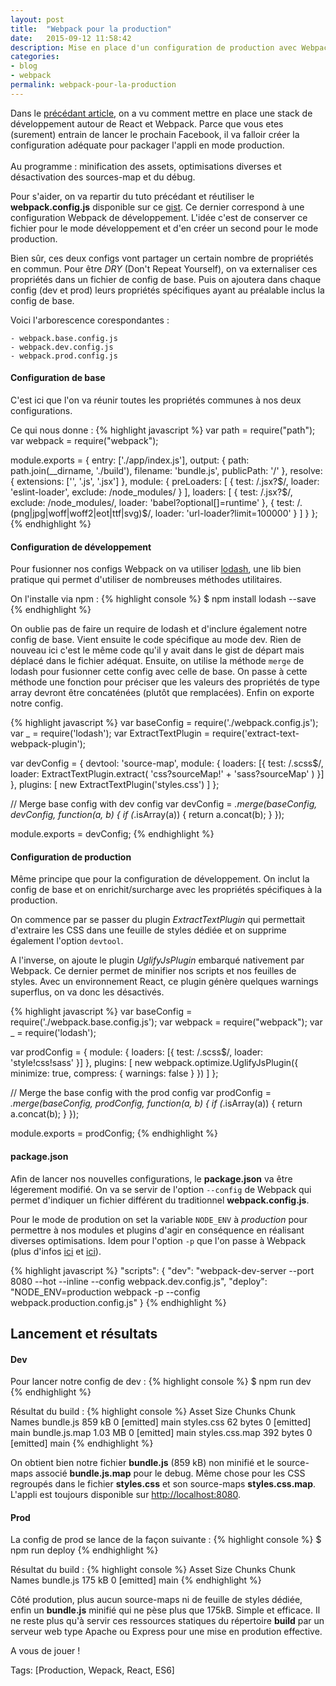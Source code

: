 ```yaml
---
layout: post
title:  "Webpack pour la production"
date:   2015-09-12 11:58:42
description: Mise en place d'un configuration de production avec Webpack
categories:
- blog
- webpack
permalink: webpack-pour-la-production
---
```

Dans le [précédant article][precedant-article], on a vu comment mettre en place une stack de développement autour de React et Webpack. Parce que vous etes (surement) entrain de lancer le prochain Facebook, il va falloir créer la configuration adéquate pour packager l'appli en mode production. <br><br>Au programme : minification des assets, optimisations diverses et désactivation des sources-map et du débug.

Pour s'aider, on va repartir du tuto précédant et réutiliser le **webpack.config.js** disponible sur ce [gist][gist]. Ce dernier correspond à une configuration Webpack de développement. L'idée c'est de conserver ce fichier pour le mode développement et d'en créer un second pour le mode production.

Bien sûr, ces deux configs vont partager un certain nombre de propriétés en commun. Pour être *DRY* (Don't Repeat Yourself), on va externaliser ces propriétés dans un fichier de config de base. Puis on ajoutera dans chaque config (dev et prod) leurs propriétés spécifiques ayant au préalable inclus la config de base.

Voici l'arborescence corespondantes :

    - webpack.base.config.js
    - webpack.dev.config.js
    - webpack.prod.config.js

#### Configuration de base
C'est ici que l'on va réunir toutes les propriétés communes à nos deux configurations.

Ce qui nous donne :
{% highlight javascript %}
var path = require("path");
var webpack = require("webpack");

module.exports = {
    entry: ['./app/index.js'],
    output: {
        path: path.join(__dirname, './build'),
        filename: 'bundle.js',
        publicPath: '/'
    },
    resolve: {
        extensions: ['', '.js', '.jsx']
    },
    module: {
        preLoaders: [
            {
                test: /\.jsx?$/,
                loader: 'eslint-loader',
                exclude: /node_modules/
            }
        ],
        loaders: [
            {
                test: /\.jsx?$/,
                exclude: /node_modules/,
                loader: 'babel?optional[]=runtime'
            },
            {
                test: /\.(png|jpg|woff|woff2|eot|ttf|svg)$/,
                loader: 'url-loader?limit=100000'
            }
        ]
    }
};
{% endhighlight %}

#### Configuration de développement
Pour fusionner nos configs Webpack on va utiliser [lodash][lodash], une lib bien pratique qui permet d'utiliser de nombreuses méthodes utilitaires.

On l'installe via npm :
{% highlight console %}
$ npm install lodash --save
{% endhighlight %}

On oublie pas de faire un require de lodash et d'inclure également notre config de base. Vient ensuite le code spécifique au mode dev. Rien de nouveau ici c'est le même code qu'il y avait dans le gist de départ mais déplacé dans le fichier adéquat. Ensuite, on utilise la méthode `merge` de lodash pour fusionner cette config avec celle de base. On passe à cette méthode une fonction pour préciser que les valeurs des propriétés de type array devront être concaténées (plutôt que remplacées). Enfin on exporte notre config.

{% highlight javascript %}
var baseConfig = require('./webpack.config.js');
var _ = require('lodash');
var ExtractTextPlugin = require('extract-text-webpack-plugin');

var devConfig = {
    devtool: 'source-map',
    module: {
        loaders: [{
            test: /\.scss$/,
            loader: ExtractTextPlugin.extract(
                'css?sourceMap!' +
                'sass?sourceMap'
            )
        }]
    },
    plugins: [
        new ExtractTextPlugin('styles.css')
    ]
};

// Merge base config with dev config
var devConfig = _.merge(baseConfig, devConfig, function(a, b) {
    if (_.isArray(a)) {
        return a.concat(b);
    }
});

module.exports = devConfig;
{% endhighlight %}

#### Configuration de production
Même principe que pour la configuration de développement. On inclut la config de base et on enrichit/surcharge avec les propriétés spécifiques à la production.

On commence par se passer du plugin *ExtractTextPlugin* qui permettait d'extraire les CSS dans une feuille de styles dédiée et on supprime également l'option `devtool`.

A l'inverse, on ajoute le plugin *UglifyJsPlugin* embarqué nativement par Webpack. Ce dernier permet de minifier nos scripts et nos feuilles de styles. Avec un environnement React, ce plugin génère quelques warnings superflus, on va donc les désactivés.

{% highlight javascript %}
var baseConfig = require('./webpack.base.config.js');
var webpack = require("webpack");
var _ = require('lodash');

var prodConfig = {
    module: {
        loaders: [{
            test: /\.scss$/,
            loader: 'style!css!sass'
        }]
    },
    plugins: [
        new webpack.optimize.UglifyJsPlugin({
            minimize: true,
            compress: {
                warnings: false
            }
        })
    ]
};

// Merge the base config with the prod config
var prodConfig = _.merge(baseConfig, prodConfig, function(a, b) {
    if (_.isArray(a)) {
        return a.concat(b);
    }
});

module.exports = prodConfig;
{% endhighlight %}

#### package.json
Afin de lancer nos nouvelles configurations, le **package.json** va être légerement modifié. On va se servir de l'option `--config` de Webpack qui permet d'indiquer un fichier différent du traditionnel **webpack.config.js**.

Pour le mode de prodution on set la variable `NODE_ENV` à *production* pour permettre à nos modules et plugins d'agir en conséquence en réalisant diverses optimisations. Idem pour l'option `-p` que l'on passe à Webpack (plus d'infos [ici][ici1] et [ici][ici2]).

{% highlight javascript %}
"scripts": {
  "dev": "webpack-dev-server --port 8080 --hot --inline --config webpack.dev.config.js",
  "deploy": "NODE_ENV=production webpack -p --config webpack.production.config.js"
}
{% endhighlight %}

## Lancement et résultats
#### Dev
Pour lancer notre config de dev :
{% highlight console %}
$ npm run dev
{% endhighlight %}

Résultat du build :
{% highlight console %}
Asset       Size  Chunks             Chunk Names
bundle.js     859 kB       0  [emitted]  main
styles.css   62 bytes       0  [emitted]  main
bundle.js.map    1.03 MB       0  [emitted]  main
styles.css.map  392 bytes       0  [emitted]  main
{% endhighlight %}

On obtient bien notre fichier **bundle.js** (859 kB) non minifié et le source-maps associé **bundle.js.map** pour le debug. Même chose pour les CSS regroupés dans le fichier **styles.css** et son source-maps **styles.css.map**. L'appli est toujours disponible sur [http://localhost:8080][localhost].

#### Prod
La config de prod se lance de la façon suivante :
{% highlight console %}
$ npm run deploy
{% endhighlight %}

Résultat du build :
{% highlight console %}
Asset    Size  Chunks             Chunk Names
bundle.js  175 kB       0  [emitted]  main
{% endhighlight %}

Côté prodution, plus aucun source-maps ni de feuille de styles dédiée, enfin un **bundle.js** minifié qui ne pèse plus que 175kB. Simple et efficace. Il ne reste plus qu'à servir ces ressources statiques du répertoire **build** par un serveur web type Apache ou Express pour une mise en prodution effective.

A vous de jouer !

Tags: [Production, Wepack, React, ES6]

[precedant-article]: http://romaindso.github.io/react-webpack-starter/
[gist]: https://gist.github.com/romaindso/0495af3fdbcda48e5b9e
[lodash]: http://devdocs.io/lodash/
[ici1]: http://webpack.github.io/docs/cli.html#production-shortcut-p
[ici2]: https://github.com/webpack/docs/wiki/optimization#minimize
[localhost]: http://localhost:8080/

